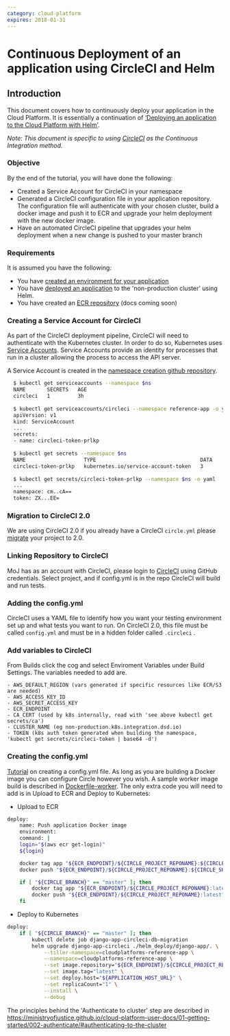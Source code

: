```yaml
---
category: cloud-platform
expires: 2018-01-31
---
```


# Continuous Deployment of an application using CircleCI and Helm

## Introduction
This document covers how to continuously deploy your application in the Cloud Platform. It is essentially a continuation of [‘Deploying an application to the Cloud Platform with Helm’](https://ministryofjustice.github.io/cloud-platform-user-docs/02-deploying-an-app/001-app-deploy-helm/#tutorial-deploying-an-application-to-the-cloud-platform-with-helm).

*Note: This document is specific to using [CircleCI](https://circleci.com/) as the Continuous Integration method.*

### Objective
By the end of the tutorial, you will have done the following:

- Created a Service Account for CircleCI in your namespace
- Generated a CircleCI configuration file in your application repository. The configuration file will authenticate with your chosen cluster, build a docker image and push it to ECR and upgrade your helm deployment with the new docker image.
- Have an automated CircleCI pipeline that upgrades your helm deployment when a new change is pushed to your master branch

### Requirements
It is assumed you have the following:

 - You have [created an environment for your application](/01-getting-started/003-env-create)
 - You have [deployed an application](https://ministryofjustice.github.io/cloud-platform-user-docs/02-deploying-an-app/001-app-deploy-helm/#tutorial-deploying-an-application-to-the-cloud-platform-with-helm) to the 'non-production cluster' using Helm.
 - You have created an [ECR repository](TODO) (docs coming soon)

### Creating a Service Account for CircleCI
As part of the CircleCI deployment pipeline, CircleCI will need to authenticate with the Kubernetes cluster. In order to do so, Kubernetes uses [Service Accounts](https://kubernetes.io/docs/tasks/configure-pod-container/configure-service-account/). Service Accounts provide an identity for processes that run in a cluster allowing the process to access the API server.

A Service Account is created in the [namespace creation github repository](https://github.com/ministryofjustice/cloud-platform-environments/tree/master/namespaces).
```bash
  $ kubectl get serviceaccounts --namespace $ns
  NAME       SECRETS   AGE
  circleci   1         3h
  
  $ kubectl get serviceaccounts/circleci --namespace reference-app -o yaml
  apiVersion: v1
  kind: ServiceAccount
  ...
  secrets:
  - name: circleci-token-prlkp
  
  $ kubectl get secrets --namespace $ns
  NAME                   TYPE                                  DATA      AGE
  circleci-token-prlkp   kubernetes.io/service-account-token   3         3h
  
  $ kubectl get secrets/circleci-token-prlkp --namespace $ns -o yaml
  ...
  namespace: cm..cA==
  token: ZX...EE=
```

### Migration to CircleCI 2.0
We are using CircleCI 2.0 if you already have a CircleCI ```circle.yml``` please [migrate](https://circleci.com/docs/2.0/migration/) your project to 2.0.

### Linking Repository to CircleCI
MoJ has as an account with CircleCI, please login to [CircleCI](https://circleci.com/dashboard) using GitHub credentials. Select project, and if config.yml is in the repo CircleCI will build and run tests.

### Adding the config.yml
CircleCI uses a YAML file to identify how you want your testing environment set up and what tests you want to run. On CircleCI 2.0, this file must be called ```config.yml``` and must be in a hidden folder called ```.circleci``` .

### Add variables to CircleCI
From Builds click the cog and select Enviroment Variables under Build Settings. The variables needed to add are.
```
- AWS_DEFAULT_REGION (vars generated if specific resources like ECR/S3 are needed)
- AWS_ACCESS_KEY_ID
- AWS_SECRET_ACCESS_KEY
- ECR_ENDPOINT
- CA_CERT (used by k8s internally, read with 'see above kubectl get secrets/ca')
- CLUSTER_NAME (eg non-production.k8s.integration.dsd.io)
- TOKEN (k8s auth token generated when building the namespace, 'kubectl get secrets/circleci-token | base64 -d')
```

### Creating the config.yml
[Tutorial](https://circleci.com/docs/2.0/tutorials/) on creating a config.yml file. As long as you are building a Docker image you can configure Circle however you wish. A sample worker image build is described in [Dockerfile-worker](https://github.com/ministryofjustice/cloud-platform-reference-app/blob/master/Dockerfile-worker).
The only extra code you will need to add is in Upload to ECR and Deploy to Kubernetes: 
- Upload to ECR
```bash
deploy:
    name: Push application Docker image
    environment:
    command: |
    login="$(aws ecr get-login)"
    ${login}

    docker tag app "${ECR_ENDPOINT}/${CIRCLE_PROJECT_REPONAME}:${CIRCLE_SHA1}"
    docker push "${ECR_ENDPOINT}/${CIRCLE_PROJECT_REPONAME}:${CIRCLE_SHA1}"

    if [ "${CIRCLE_BRANCH}" == "master" ]; then
        docker tag app "${ECR_ENDPOINT}/${CIRCLE_PROJECT_REPONAME}:latest"
        docker push "${ECR_ENDPOINT}/${CIRCLE_PROJECT_REPONAME}:latest"
    fi
```
- Deploy to Kubernetes
```bash
deploy:
    if [ "${CIRCLE_BRANCH}" == "master" ]; then
        kubectl delete job django-app-circleci-db-migration
        helm upgrade django-app-circleci ./helm_deploy/django-app/. \
            --tiller-namespace=cloudplatforms-reference-app \
            --namespace=cloudplatforms-reference-app \
            --set image.repository="${ECR_ENDPOINT}/${CIRCLE_PROJECT_REPONAME}" \
            --set image.tag="latest" \
            --set deploy.host="${APPLICATION_HOST_URL}" \
            --set replicaCount="1" \
            --install \
            --debug
```
The principles behind the 'Authenticate to cluster' step are described in https://ministryofjustice.github.io/cloud-platform-user-docs/01-getting-started/002-authenticate/#authenticating-to-the-cluster
